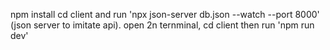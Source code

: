 npm install
cd client and run 'npx json-server db.json --watch --port 8000' (json server to imitate api).
open 2n ternminal, cd client then run 'npm run dev'
